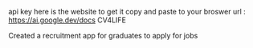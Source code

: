  api key here is the website to get it
copy and paste to your broswer url : https://ai.google.dev/docs 
CV4LIFE

Created a recruitment app for graduates to apply for jobs 
 
